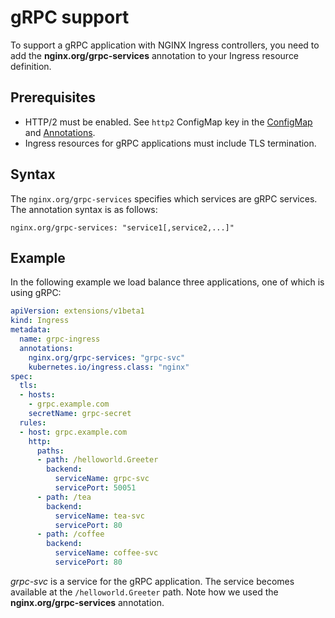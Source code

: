 # gRPC support

To support a gRPC application with NGINX Ingress controllers, you need to add the **nginx.org/grpc-services** annotation to your Ingress resource definition.

## Prerequisites 

* HTTP/2 must be enabled. See `http2` ConfigMap key in the [ConfigMap](https://docs.nginx.com/nginx-ingress-controller/configuration/global-configuration/configmap-resource/) and [Annotations](https://docs.nginx.com/nginx-ingress-controller/configuration/ingress-resources/advanced-configuration-with-annotations/).
* Ingress resources for gRPC applications must include TLS termination.

## Syntax

The `nginx.org/grpc-services` specifies which services are gRPC services. The annotation syntax is as follows:
```
nginx.org/grpc-services: "service1[,service2,...]"
```

## Example

In the following example we load balance three applications, one of which is using gRPC:
```yaml
apiVersion: extensions/v1beta1
kind: Ingress
metadata:
  name: grpc-ingress
  annotations:
    nginx.org/grpc-services: "grpc-svc"
    kubernetes.io/ingress.class: "nginx"
spec:
  tls:
  - hosts:
    - grpc.example.com
    secretName: grpc-secret
  rules:
  - host: grpc.example.com
    http:
      paths:
      - path: /helloworld.Greeter
        backend:
          serviceName: grpc-svc
          servicePort: 50051
      - path: /tea
        backend:
          serviceName: tea-svc
          servicePort: 80
      - path: /coffee
        backend:
          serviceName: coffee-svc
          servicePort: 80
```
*grpc-svc* is a service for the gRPC application. The service becomes available at the `/helloworld.Greeter` path. Note how we used the **nginx.org/grpc-services** annotation.
